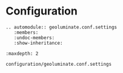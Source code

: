 # Configuration

```{eval-rst}
.. automodule:: geoluminate.conf.settings
   :members:
   :undoc-members:
   :show-inheritance:
```

```{toctree}
:maxdepth: 2

configuration/geoluminate.conf.settings
```
